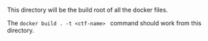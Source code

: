 This directory will be the build root of all the docker files.

The ```docker build . -t <ctf-name> ``` command should work from this directory.
